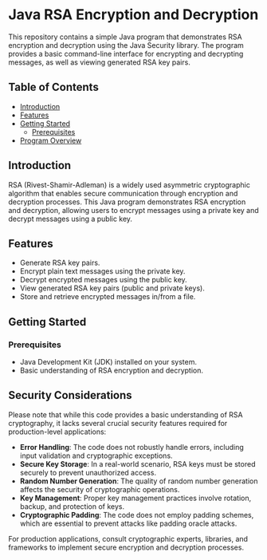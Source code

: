 # Java RSA Encryption and Decryption

This repository contains a simple Java program that demonstrates RSA encryption and decryption using the Java Security library. The program provides a basic command-line interface for encrypting and decrypting messages, as well as viewing generated RSA key pairs.

## Table of Contents

- [Introduction](#introduction)
- [Features](#features)
- [Getting Started](#getting-started)
  - [Prerequisites](#prerequisites)
- [Program Overview](#program-overview)

## Introduction

RSA (Rivest-Shamir-Adleman) is a widely used asymmetric cryptographic algorithm that enables secure communication through encryption and decryption processes. This Java program demonstrates RSA encryption and decryption, allowing users to encrypt messages using a private key and decrypt messages using a public key.

## Features

- Generate RSA key pairs.
- Encrypt plain text messages using the private key.
- Decrypt encrypted messages using the public key.
- View generated RSA key pairs (public and private keys).
- Store and retrieve encrypted messages in/from a file.

## Getting Started

### Prerequisites

- Java Development Kit (JDK) installed on your system.
- Basic understanding of RSA encryption and decryption.

## Security Considerations

Please note that while this code provides a basic understanding of RSA cryptography, it lacks several crucial security features required for production-level applications:

- **Error Handling**: The code does not robustly handle errors, including input validation and cryptographic exceptions.
- **Secure Key Storage**: In a real-world scenario, RSA keys must be stored securely to prevent unauthorized access.
- **Random Number Generation**: The quality of random number generation affects the security of cryptographic operations.
- **Key Management**: Proper key management practices involve rotation, backup, and protection of keys.
- **Cryptographic Padding**: The code does not employ padding schemes, which are essential to prevent attacks like padding oracle attacks.

For production applications, consult cryptographic experts, libraries, and frameworks to implement secure encryption and decryption processes.


